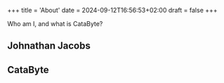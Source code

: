 +++
title = 'About'
date = 2024-09-12T16:56:53+02:00
draft = false
+++

Who am I, and what is CataByte?

## Johnathan Jacobs

## CataByte
